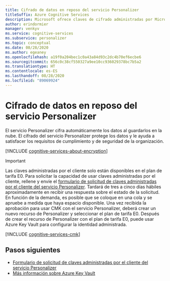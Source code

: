 ```yaml
---
title: Cifrado de datos en reposo del servicio Personalizer
titleSuffix: Azure Cognitive Services
description: Microsoft ofrece claves de cifrado administradas por Microsoft y también le permite administrar las suscripciones de Cognitive Services con sus propias claves, llamadas claves administradas por el cliente (CMK). En este artículo se trata el cifrado de datos en reposo de Personalizer y cómo habilitar y administrar las CMK.
author: erindormier
manager: venkyv
ms.service: cognitive-services
ms.subservice: personalizer
ms.topic: conceptual
ms.date: 08/28/2020
ms.author: egeaney
ms.openlocfilehash: a19f0a204bec1c0a43a84d93c2dc4b70ef6ecbe6
ms.sourcegitcommit: 656c0c38cf550327a9ee10cc936029378bc7b5a2
ms.translationtype: HT
ms.contentlocale: es-ES
ms.lasthandoff: 08/28/2020
ms.locfileid: "89069924"
---
```

# <a name="personalizer-service-encryption-of-data-at-rest"></a>Cifrado de datos en reposo del servicio Personalizer

El servicio Personalizer cifra automáticamente los datos al guardarlos en la nube. El cifrado del servicio Personalizer protege los datos y le ayuda a satisfacer los requisitos de cumplimiento y de seguridad de la organización.

[!INCLUDE [cognitive-services-about-encryption](../includes/cognitive-services-about-encryption.md)]

> [!IMPORTANT]
> Las claves administradas por el cliente solo están disponibles en el plan de tarifa E0. Para solicitar la capacidad de usar claves administradas por el cliente, rellene y envíe el [formulario de solicitud de claves administradas por el cliente del servicio Personalizer](https://aka.ms/cogsvc-cmk). Tardará de tres a cinco días hábiles aproximadamente en recibir una respuesta sobre el estado de la solicitud. En función de la demanda, es posible que se coloque en una cola y se apruebe a medida que haya espacio disponible. Una vez recibida la aprobación para usar CMK con el servicio Personalizer, deberá crear un nuevo recurso de Personalizer y seleccionar el plan de tarifa E0. Después de crear el recurso de Personalizer con el plan de tarifa E0, puede usar Azure Key Vault para configurar la identidad administrada.

[!INCLUDE [cognitive-services-cmk](../includes/configure-customer-managed-keys.md)]

## <a name="next-steps"></a>Pasos siguientes

* [Formulario de solicitud de claves administradas por el cliente del servicio Personalizer](https://aka.ms/cogsvc-cmk)
* [Más información sobre Azure Key Vault](https://docs.microsoft.com/azure/key-vault/key-vault-overview)
